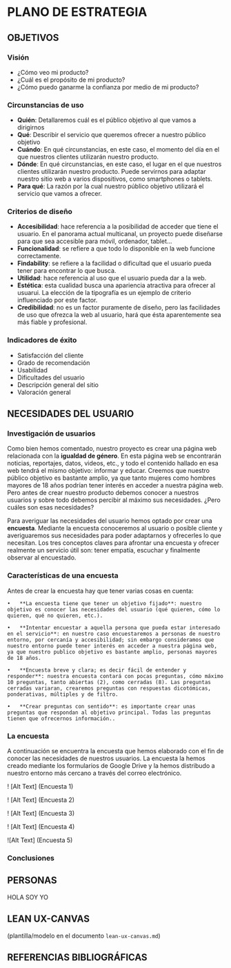 # PLANO DE ESTRATEGIA

## OBJETIVOS 

### Visión

* ¿Cómo veo mi producto?
* ¿Cuál es el propósito de mi producto?
* ¿Cómo puedo ganarme la confianza por medio de mi producto?

### Circunstancias de uso
* **Quién**: Detallaremos cuál es el público objetivo al que vamos a dirigirnos
* **Qué**: Describir el servicio que queremos ofrecer a nuestro público objetivo
* **Cuándo**: En qué circunstancias, en este caso, el momento del día en el que nuestros clientes utilizarán nuestro producto.
* **Dónde**: En qué circunstancias, en este caso, el lugar en el que nuestros clientes utilizarán nuestro producto. Puede servirnos para adaptar nuestro sitio web a varios dispositivos, como smartphones o tablets.
* **Para qué**: La razón por la cual nuestro público objetivo utilizará el servicio que vamos a ofrecer.

### Criterios de diseño

* **Accesibilidad**: hace referencia a la posibilidad de acceder que tiene el usuario. En el panorama actual multicanal, un proyecto puede diseñarse para que sea accesible para móvil, ordenador, tablet...
* **Funcionalidad**: se refiere a que todo lo disponible en la web funcione correctamente.
* **Findability**: se refiere a la facilidad o dificultad que el usuario pueda tener para encontrar lo que busca.
* **Utilidad**: hace referencia al uso que el usuario pueda dar a la web.
* **Estética**: esta cualidad busca una apariencia atractiva para ofrecer al usuarui. La elección de la tipografía es un ejemplo de criterio influenciado por este factor.
* **Credibilidad**: no es un factor puramente de diseño, pero las facilidades de uso que ofrezca la web al usuario, hará que ésta aparentemente sea más fiable y profesional.

### Indicadores de éxito
* Satisfacción del cliente
* Grado de recomendación
* Usabilidad
* Dificultades del usuario
* Descripción general del sitio
* Valoración general  

## NECESIDADES DEL USUARIO

### Investigación de usuarios
Como bien hemos comentado, nuestro proyecto es crear una página web relacionada con la **igualdad de género**. En esta página web se encontrarán noticias, reportajes, datos, videos, etc., y todo el contenido hallado en esa web tendrá el mismo objetivo: informar y educar. Creemos que nuestro público objetivo es bastante amplio, ya que tanto mujeres como hombres mayores de 18 años podrían tener interés en acceder a nuestra página web. Pero antes de crear nuestro producto debemos conocer a nuestros usuarios y sobre todo debemos percibir al máximo sus necesidades. ¿Pero cuáles son esas necesidades? 

Para averiguar las necesidades del usuario hemos optado por crear una **encuesta**.
Mediante la encuesta conoceremos al usuario o posible cliente y averiguaremos sus necesidades para poder adaptarnos y ofrecerles lo que necesitan. Los tres conceptos claves para afrontar una encuesta y ofrecer realmente un servicio útil son: tener empatía, escuchar y finalmente observar al encuestado. 

### Características de una encuesta
Antes de crear la encuesta hay que tener varias cosas en cuenta:

	•	**La encuesta tiene que tener un objetivo fijado**: nuestro objetivo es conocer las necesidades del usuario (qué quieren, cómo lo quieren, qué no quieren, etc.).

	•	**Intentar encuestar a aquella persona que pueda estar interesado en el servicio**: en nuestro caso encuestaremos a personas de nuestro entorno, por cercanía y accesibilidad; sin embargo consideramos que nuestro entorno puede tener interés en acceder a nuestra página web, ya que nuestro publico objetivo es bastante amplio, personas mayores de 18 años. 

	•	**Encuesta breve y clara; es decir fácil de entender y responder**: nuestra encuesta contará con pocas preguntas, cómo máximo 10 preguntas, tanto abiertas (2), como cerradas (8). Las preguntas cerradas variaran, crearemos preguntas con respuestas dicotómicas, ponderativas, múltiples y de filtro. 

	•	**Crear preguntas con sentido**: es importante crear unas preguntas que respondan al objetivo principal. Todas las preguntas tienen que ofrecernos información.. 

### La encuesta
A continuación se encuentra la encuesta que hemos elaborado con el fin de conocer las necesidades de nuestros usuarios. La encuesta la hemos creado mediante los formularios de Google Drive y la hemos distribudo a nuestro entorno más cercano a través del correo electrónico. 

! [Alt Text] (Encuesta 1) 

! [Alt Text] (Encuesta 2)

! [Alt Text] (Encuesta 3)

! [Alt Text] (Encuesta 4)

![Alt Text] (Encuesta 5)

### Conclusiones


## PERSONAS
HOLA SOY YO

## LEAN UX-CANVAS

(plantilla/modelo en el documento `lean-ux-canvas.md`)

## REFERENCIAS BIBLIOGRÁFICAS